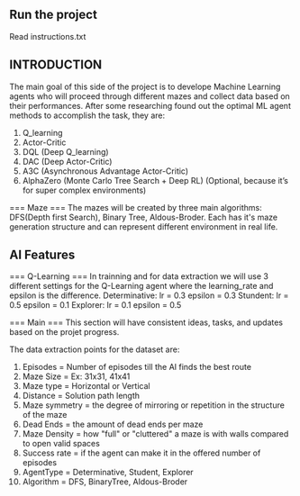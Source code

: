 ## Run the project
Read instructions.txt

## INTRODUCTION

The main goal of this side of the project is to develope Machine Learning agents who will proceed through different mazes and collect data based on their performances.
After some researching found out the optimal ML agent methods to accomplish the task, they are:
1. Q_learning 
2. Actor-Critic
3. DQL (Deep Q_learning)
4. DAC (Deep Actor-Critic)
5. A3C (Asynchronous Advantage Actor-Critic)
6. AlphaZero (Monte Carlo Tree Search + Deep RL) (Optional, because it’s for super complex environments)

=== Maze ===
The mazes will be created by three main algorithms: DFS(Depth first Search), Binary Tree, Aldous-Broder. 
Each has it's maze generation structure and can represent different environment in real life.

## AI Features

=== Q-Learning ===
In trainning and for data extraction we will use 3 different settings for the Q-Learning agent where the learning_rate and epsilon is the difference.
Determinative: lr = 0.3 epsilon = 0.3
Stundent: lr = 0.5 epsilon = 0.1
Explorer: lr = 0.1 epsilon = 0.5

=== Main ===
This section will have consistent ideas, tasks, and updates based on the projet progress.

The data extraction points for the dataset are: 
1. Episodes = Number of episodes till the AI finds the best route
2. Maze Size = Ex: 31x31, 41x41
3. Maze type = Horizontal or Vertical
4. Distance = Solution path length
5. Maze symmetry = the degree of mirroring or repetition in the structure of the maze
6. Dead Ends = the amount of dead ends per maze
7. Maze Density = how "full" or "cluttered" a maze is with walls compared to open valid spaces
8. Success rate = if the agent can make it in the offered number of episodes
9. AgentType = Determinative, Student, Explorer
10. Algorithm = DFS, BinaryTree, Aldous-Broder